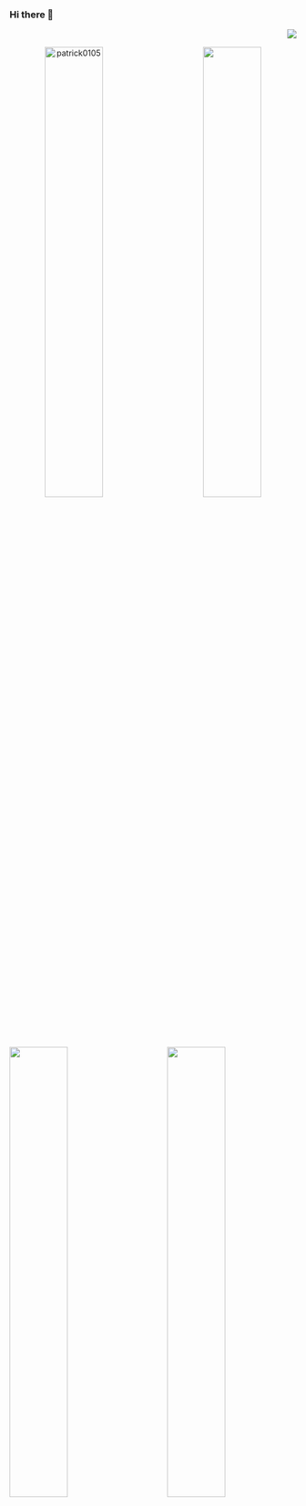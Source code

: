 ### Hi there 👋


<img align="right" src="https://visitor-badge.laobi.icu/badge?page_id=patrick0105.patrick0105">
<br>
<p align=center>
  <div align=center>
    <img align="left" width=45% src="https://github-readme-stats.vercel.app/api?username=patrick0105&count_private=true&show_icons=true&theme=moltack&hide_border=true" alt="patrick0105" />
    <img align="right" width=45% src="https://github-readme-streak-stats.herokuapp.com/?user=patrick0105&theme=moltack&hide_border=false&border=fff89c" />
  </div>
  <br><br><br><br><br><br><br><br><br>
  <img align="left" src="https://github-readme-stats.vercel.app/api/top-langs/?username=patrick0105&layout=compact" width="45%">
  <img align="right" src="https://activity-graph.herokuapp.com/graph?username=patrick0105&theme=moltack&bg_color=cca845a&hide_border=true" width="45%"/>
  </p>





